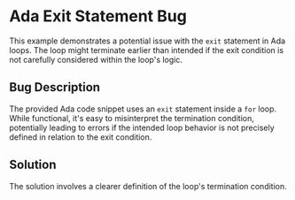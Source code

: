 # Ada Exit Statement Bug
This example demonstrates a potential issue with the `exit` statement in Ada loops.  The loop might terminate earlier than intended if the exit condition is not carefully considered within the loop's logic.

## Bug Description
The provided Ada code snippet uses an `exit` statement inside a `for` loop.  While functional, it's easy to misinterpret the termination condition, potentially leading to errors if the intended loop behavior is not precisely defined in relation to the exit condition.

## Solution
The solution involves a clearer definition of the loop's termination condition.